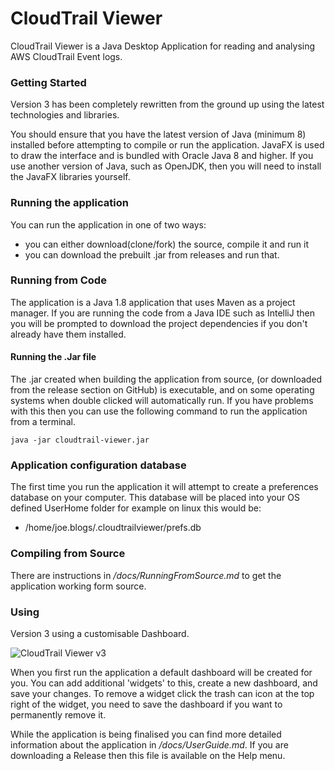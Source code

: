 # CloudTrail Viewer
CloudTrail Viewer is a Java Desktop Application for reading and analysing AWS CloudTrail Event logs.

### Getting Started
Version 3 has been completely rewritten from the ground up using the latest technologies and libraries. 

You should ensure that you have the latest version of Java (minimum 8) installed before attempting to compile or run
the application. JavaFX is used to draw the interface and is bundled with Oracle Java 8 and higher. If
you use another version of Java, such as OpenJDK, then you will need to install the JavaFX libraries yourself.


### Running the application
You can run the application in one of two ways:

* you can either download(clone/fork) the source, compile it and run it
* you can download the prebuilt .jar from releases and run that. 


### Running from Code
The application is a Java 1.8 application that uses Maven as a project manager. If you are running the code from a Java 
IDE such as IntelliJ then you will be prompted to download the project dependencies if you don't already have them installed.


#### Running the .Jar file
The .jar created when building the application from source, (or downloaded from the release section on GitHub) is 
executable, and on some operating systems when double clicked will automatically run. If you have problems with this
then you can use the following command to run the application from a terminal.

``` java -jar cloudtrail-viewer.jar ```


### Application configuration database
The first time you run the application it will attempt to create a preferences database on your computer. This database
 will be placed into your OS defined UserHome folder for example on linux this would be:

* /home/joe.blogs/.cloudtrailviewer/prefs.db


### Compiling from Source
There are instructions in _/docs/RunningFromSource.md_ to get the application working form source.


### Using
Version 3 using a customisable Dashboard. 

![CloudTrail Viewer v3](/docs/ScreenShot.png)

When you first run the application a default dashboard will be created for you. You can add additional 'widgets' to this,
 create a new dashboard, and save your changes. To remove a widget click the trash can icon
at the top right of the widget, you need to save the dashboard if you want to permanently remove it.

While the application is being finalised you can find more detailed information about the application in 
_/docs/UserGuide.md_. If you are downloading a Release then this file is available on the Help menu.
